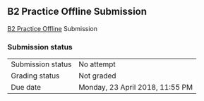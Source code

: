 <h2>B2 Practice Offline Submission</h2><a href="..%5Cfile%5CB2%20Practice%20Offline.docx">B2 Practice Offline</a> Submission<br />

<h3>Submission status</h3><table>
<tbody><tr>
<td>Submission status</td>
<td>No attempt</td>
</tr>
<tr>
<td>Grading status</td>
<td>Not graded</td>
</tr>
<tr>
<td>Due date</td>
<td>Monday, 23 April 2018, 11:55 PM</td>
</tr>

</tbody>
</table>



